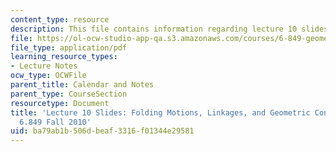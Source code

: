 ```yaml
---
content_type: resource
description: This file contains information regarding lecture 10 slides.
file: https://ol-ocw-studio-app-qa.s3.amazonaws.com/courses/6-849-geometric-folding-algorithms-linkages-origami-polyhedra-fall-2012/ba79ab1b506dbeaf3316f01344e29581_MIT6_849F12_slidesL10.pdf
file_type: application/pdf
learning_resource_types:
- Lecture Notes
ocw_type: OCWFile
parent_title: Calendar and Notes
parent_type: CourseSection
resourcetype: Document
title: 'Lecture 10 Slides: Folding Motions, Linkages, and Geometric Construction,
  6.849 Fall 2010'
uid: ba79ab1b-506d-beaf-3316-f01344e29581
---
```

